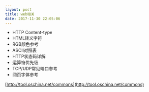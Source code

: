 ```yaml
---
layout: post
title: web相关
date: 2017-11-30 22:05:06
---
```


* HTTP Content-type
* HTML转义字符
* RGB颜色参考
* ASCII对照表
* HTTP状态码详解
* 运算符优先级
* TCP/UDP常见端口参考
* 网页字体参考

[http://tool.oschina.net/commons](http://tool.oschina.net/commons)

